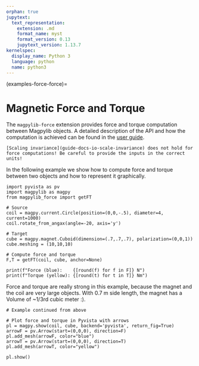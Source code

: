 ```yaml
---
orphan: true
jupytext:
  text_representation:
    extension: .md
    format_name: myst
    format_version: 0.13
    jupytext_version: 1.13.7
kernelspec:
  display_name: Python 3
  language: python
  name: python3
---
```


(examples-force-force)=

# Magnetic Force and Torque

The `magpylib-force` extension provides force and torque computation between Magpylib objects. A detailed description of the API and how the computation is achieved can be found in the [user guide](docs-force-computation).

```{warning}
[Scaling invariance](guide-docs-io-scale-invariance) does not hold for force computations! Be careful to provide the inputs in the correct units!
```

In the following example we show how to compute force and torque between two objects and how to represent it graphically.

```{code-cell} ipython3
import pyvista as pv
import magpylib as magpy
from magpylib_force import getFT

# Source
coil = magpy.current.Circle(position=(0,0,-.5), diameter=4, current=1000)
coil.rotate_from_angax(angle=-20, axis='y')

# Target
cube = magpy.magnet.Cuboid(dimension=(.7,.7,.7), polarization=(0,0,1))
cube.meshing = (10,10,10)

# Compute force and torque
F,T = getFT(coil, cube, anchor=None)

print(f"Force (blue):    {[round(f) for f in F]} N")
print(f"Torque (yellow): {[round(t) for t in T]} Nm")
```

Force and torque are really strong in this example, because the magnet and the coil are very large objects. With 0.7 m side length, the magnet has a Volume of ~1/3rd cubic meter :).

```{code-cell} ipython3
# Example continued from above

# Plot force and torque in Pyvista with arrows
pl = magpy.show(coil, cube, backend='pyvista', return_fig=True)
arrowF = pv.Arrow(start=(0,0,0), direction=F)
pl.add_mesh(arrowF, color="blue")
arrowT = pv.Arrow(start=(0,0,0), direction=T)
pl.add_mesh(arrowT, color="yellow")

pl.show()
```